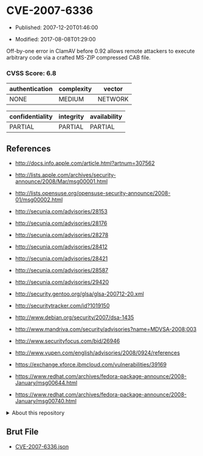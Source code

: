 # CVE-2007-6336

- Published: 2007-12-20T01:46:00

- Modified: 2017-08-08T01:29:00

Off-by-one error in ClamAV before 0.92 allows remote attackers to execute arbitrary code via a crafted MS-ZIP compressed CAB file.

### CVSS Score: **6.8**

| authentication | complexity | vector |
| --- | --- | --- |
| NONE | MEDIUM | NETWORK |

| confidentiality | integrity | availability |
| --- | --- | --- |
| PARTIAL | PARTIAL | PARTIAL |

## References

* http://docs.info.apple.com/article.html?artnum=307562

* http://lists.apple.com/archives/security-announce/2008/Mar/msg00001.html

* http://lists.opensuse.org/opensuse-security-announce/2008-01/msg00002.html

* http://secunia.com/advisories/28153

* http://secunia.com/advisories/28176

* http://secunia.com/advisories/28278

* http://secunia.com/advisories/28412

* http://secunia.com/advisories/28421

* http://secunia.com/advisories/28587

* http://secunia.com/advisories/29420

* http://security.gentoo.org/glsa/glsa-200712-20.xml

* http://securitytracker.com/id?1019150

* http://www.debian.org/security/2007/dsa-1435

* http://www.mandriva.com/security/advisories?name=MDVSA-2008:003

* http://www.securityfocus.com/bid/26946

* http://www.vupen.com/english/advisories/2008/0924/references

* https://exchange.xforce.ibmcloud.com/vulnerabilities/39169

* https://www.redhat.com/archives/fedora-package-announce/2008-January/msg00644.html

* https://www.redhat.com/archives/fedora-package-announce/2008-January/msg00740.html

<details>
<summary>About this repository</summary> 

  This repository is part of the project [Live Hack CVE](https://github.com/Live-Hack-CVE). Main website can be found [www.live-hack.org](https://www.live-hack.org) 
  
  Made by [Sn0wAlice](https://github.com/Sn0wAlice) for the people that care about security and need to have a feed of the latest CVEs. Hope you enjoy it, don't forget to star the repo and follow me on [Twitter](https://twitter.com/Sn0wAlice) and [Github](https://github.com/Sn0wAlice). And that is my [personnal website](https://www.alice-snow.me/)

  - [Home Page](https://github.com/Live-Hack-CVE)
  - [Framework](https://github.com/Live-Hack-CVE/cve-framework)
  - [CVE database](https://github.com/Live-Hack-CVE/full_database)
  - [Changelog](https://github.com/Live-Hack-CVE/Changelog)
</details>

## Brut File

* [CVE-2007-6336.json](https://raw.githubusercontent.com/Live-Hack-CVE/full_database/main/cves/2007/CVE-2007-6336.json)

